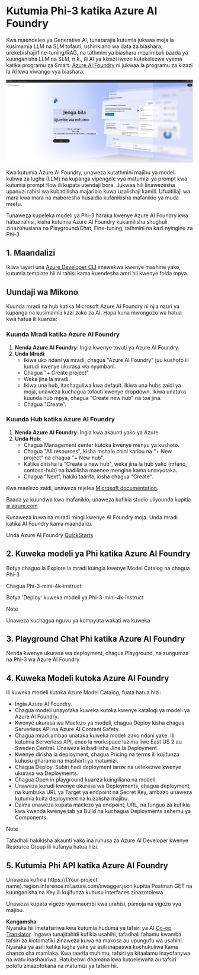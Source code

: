<!--
CO_OP_TRANSLATOR_METADATA:
{
  "original_hash": "3a1e48b628022485aac989c9f733e792",
  "translation_date": "2025-05-09T20:14:02+00:00",
  "source_file": "md/02.QuickStart/AzureAIFoundry_QuickStart.md",
  "language_code": "sw"
}
-->
# **Kutumia Phi-3 katika Azure AI Foundry**

Kwa maendeleo ya Generative AI, tunatarajia kutumia jukwaa moja la kusimamia LLM na SLM tofauti, ushirikiano wa data za biashara, urekebishaji/fine-tuning/RAG, na tathmini ya biashara mbalimbali baada ya kuunganisha LLM na SLM, n.k., ili AI ya kizazi iweze kutekelezwa vyema katika programu za Smart. [Azure AI Foundry](https://ai.azure.com) ni jukwaa la programu za kizazi la AI kwa viwango vya biashara.

![aistudo](../../../../translated_images/aifoundry_home.ffa4fe13d11f26171097f8666a1db96ac0979ffa1adde80374c60d1136c7e1de.sw.png)

Kwa kutumia Azure AI Foundry, unaweza kutathmini majibu ya modeli kubwa za lugha (LLM) na kupanga vipengele vya matumizi ya prompt kwa kutumia prompt flow ili kupata utendaji bora. Jukwaa hili linawezesha upanuzi rahisi wa kubadilisha majaribio kuwa uzalishaji kamili. Ufuatiliaji wa mara kwa mara na maboresho husaidia kufanikisha mafanikio ya muda mrefu.

Tunaweza kupeleka modeli ya Phi-3 haraka kwenye Azure AI Foundry kwa hatua rahisi, kisha kutumia Azure AI Foundry kukamilisha shughuli zinazohusiana na Playground/Chat, Fine-tuning, tathmini na kazi nyingine za Phi-3.

## **1. Maandalizi**

Ikiwa tayari una [Azure Developer CLI](https://learn.microsoft.com/azure/developer/azure-developer-cli/overview?WT.mc_id=aiml-138114-kinfeylo) imewekwa kwenye mashine yako, kutumia template hii ni rahisi kama kuendesha amri hii kwenye folda mpya.

## Uundaji wa Mikono

Kuunda mradi na hub katika Microsoft Azure AI Foundry ni njia nzuri ya kupanga na kusimamia kazi zako za AI. Hapa kuna mwongozo wa hatua kwa hatua ili kuanza:

### Kuunda Mradi katika Azure AI Foundry

1. **Nenda Azure AI Foundry**: Ingia kwenye tovuti ya Azure AI Foundry.
2. **Unda Mradi**:
   - Ikiwa uko ndani ya mradi, chagua "Azure AI Foundry" juu kushoto ili kurudi kwenye ukurasa wa nyumbani.
   - Chagua "+ Create project".
   - Weka jina la mradi.
   - Ikiwa una hub, itachaguliwa kwa default. Ikiwa una hubs zaidi ya moja, unaweza kuchagua tofauti kwenye dropdown. Ikiwa unataka kuunda hub mpya, chagua "Create new hub" na toa jina.
   - Chagua "Create".

### Kuunda Hub katika Azure AI Foundry

1. **Nenda Azure AI Foundry**: Ingia kwa akaunti yako ya Azure.
2. **Unda Hub**:
   - Chagua Management center kutoka kwenye menyu ya kushoto.
   - Chagua "All resources", kisha mshale chini karibu na "+ New project" na chagua "+ New hub".
   - Katika dirisha la "Create a new hub", weka jina la hub yako (mfano, contoso-hub) na badilisha maeneo mengine kama unavyotaka.
   - Chagua "Next", hakiki taarifa, kisha chagua "Create".

Kwa maelezo zaidi, unaweza rejelea [Microsoft documentation](https://learn.microsoft.com/azure/ai-studio/how-to/create-projects).

Baada ya kuundwa kwa mafanikio, unaweza kufikia studio uliyounda kupitia [ai.azure.com](https://ai.azure.com/)

Kunaweza kuwa na miradi mingi kwenye AI Foundry moja. Unda mradi katika AI Foundry kama maandalizi.

Unda Azure AI Foundry [QuickStarts](https://learn.microsoft.com/azure/ai-studio/quickstarts/get-started-code)

## **2. Kuweka modeli ya Phi katika Azure AI Foundry**

Bofya chaguo la Explore la mradi kuingia kwenye Model Catalog na chagua Phi-3

Chagua Phi-3-mini-4k-instruct

Bofya 'Deploy' kuweka modeli ya Phi-3-mini-4k-instruct

> [!NOTE]
>
> Unaweza kuchagua nguvu ya kompyuta wakati wa kuweka

## **3. Playground Chat Phi katika Azure AI Foundry**

Nenda kwenye ukurasa wa deployment, chagua Playground, na zungumza na Phi-3 wa Azure AI Foundry

## **4. Kuweka Modeli kutoka Azure AI Foundry**

Ili kuweka modeli kutoka Azure Model Catalog, fuata hatua hizi:

- Ingia Azure AI Foundry.
- Chagua modeli unayotaka kuweka kutoka kwenye katalogi ya modeli ya Azure AI Foundry.
- Kwenye ukurasa wa Maelezo ya modeli, chagua Deploy kisha chagua Serverless API na Azure AI Content Safety.
- Chagua mradi ambao unataka kuweka modeli zako ndani yake. Ili kutumia Serverless API, eneo la workspace lazima liwe East US 2 au Sweden Central. Unaweza kubadilisha Jina la Deployment.
- Kwenye dirisha la deployment, chagua Pricing na terms ili kujifunza kuhusu gharama na masharti ya matumizi.
- Chagua Deploy. Subiri hadi deployment ianze na uelekezwe kwenye ukurasa wa Deployments.
- Chagua Open in playground kuanza kuingiliana na modeli.
- Unaweza kurudi kwenye ukurasa wa Deployments, chagua deployment, na kumbuka URL ya Target ya endpoint na Secret Key, ambazo unaweza kutumia kuita deployment na kuzalisha majibu.
- Daima unaweza kupata maelezo ya endpoint, URL, na funguo za kufikia kwa kwenda kwenye tab ya Build na kuchagua Deployments sehemu ya Components.

> [!NOTE]
> Tafadhali hakikisha akaunti yako ina ruhusa za Azure AI Developer kwenye Resource Group ili kufanya hatua hizi.

## **5. Kutumia Phi API katika Azure AI Foundry**

Unaweza kufikia https://{Your project name}.region.inference.ml.azure.com/swagger.json kupitia Postman GET na kuunganisha na Key ili kujifunza kuhusu interfaces zinazotolewa

Unaweza kupata vigezo vya maombi kwa urahisi, pamoja na vigezo vya majibu.

**Kangamsha**:  
Nyaraka hii imetafsiriwa kwa kutumia huduma ya tafsiri ya AI [Co-op Translator](https://github.com/Azure/co-op-translator). Ingawa tunajitahidi kufikia usahihi, tafadhali fahamu kwamba tafsiri za kiotomatiki zinaweza kuwa na makosa au upungufu wa usahihi. Nyaraka ya asili katika lugha yake ya asili inapaswa kuchukuliwa kama chanzo cha mamlaka. Kwa taarifa muhimu, tafsiri ya kitaalamu inayofanywa na watu inashauriwa. Hatubebwi dhamana kwa kutoelewana au tafsiri potofu zinazotokana na matumizi ya tafsiri hii.